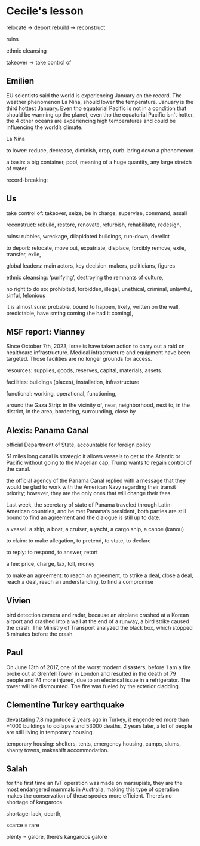 # Cecile's lesson

relocate -> deport
rebuild -> reconstruct

ruins

ethnic cleansing

takeover -> take control of

## Emilien

EU scientists said the world is experiencing January on the record. The weather phenomenon La Niña, should lower the temperature. January is the third hottest January.
Even tho equatorial Pacific is not in a condition that should be warming up the planet,
even tho the equatorial Pacific isn't hotter, the 4 other oceans are experiencing high temperatures and could be influencing the world’s climate.

La Niña

to lower: reduce, decrease, diminish, drop, curb. bring down
a phenomenon

a basin: a big container, pool, meaning of a huge quantity, any large stretch of water

record-breaking:

## Us

take control of: takeover, seize, be in charge, supervise, command, assail

reconstruct: rebuild, restore, renovate, refurbish, rehabilitate, redesign,

ruins: rubbles, wreckage, dilapidated buildings, run-down, derelict

to deport: relocate, move out, expatriate, displace, forcibly remove, exile, transfer, exile,

global leaders: main actors, key decision-makers, politicians, figures

ethnic cleansing: ‘purifying’, destroying the remnants of culture,

no right to do so: prohibited, forbidden, illegal, unethical, criminal, unlawful, sinful, felonious

it is almost sure: probable, bound to happen, likely, written on the wall, predictable, have smthg coming (he had it coming),

## MSF report: Vianney

Since October 7th, 2023, Israelis have taken action to carry out a raid on healthcare infrastructure. Medical infrastructure and equipment have been targeted. Those facilities are no longer grounds for access.

resources: supplies, goods, reserves, capital, materials, assets.

facilities: buildings (places), installation, infrastructure

functional: working, operational, functioning,

around the Gaza Strip: in the vicinity of, near, neighborhood, next to, in the district, in the area, bordering, surrounding, close by

## Alexis: Panama Canal

official Department of State, accountable for foreign policy

51 miles long canal is strategic it allows vessels to get to the Atlantic or Pacific without going to the Magellan cap, Trump wants to regain control of the canal.

the official agency of the Panama Canal replied with a message that they would be glad to work with the American Navy regarding their transit priority; however, they are the only ones that will change their fees.

Last week, the secretary of state of Panama traveled through Latin-American countries, and he met Panama’s president, both parties are still bound to find an agreement and the dialogue is still up to date.

a vessel: a ship, a boat, a cruiser, a yacht, a cargo ship, a canoe (kanou)

to claim: to make allegation, to pretend, to state, to declare

to reply: to respond, to answer, retort

a fee: price, charge, tax, toll, money

to make an agreement: to reach an agreement, to strike a deal, close a deal, reach a deal, reach an understanding, to find a compromise

## Vivien

bird detection camera and radar, because an airplane crashed at a Korean airport and crashed into a wall at the end of a runway, a bird strike caused the crash. The Ministry of Transport analyzed the black box, which stopped 5 minutes before the crash.

## Paul

On June 13th of 2017, one of the worst modern disasters, before 1 am a fire broke out at Grenfell Tower in London and resulted in the death of 79 people and 74 more injured, due to an electrical issue in a refrigerator. The tower will be dismounted. The fire was fueled by the exterior cladding.

## Clementine Turkey earthquake

devastating 7.8 magnitude 2 years ago in Turkey, it engendered more than +1000 buildings to collapse and 53000 deaths, 2 years later, a lot of people are still living in temporary housing.

temporary housing: shelters, tents, emergency housing, camps, slums, shanty towns, makeshift accommodation.

## Salah

for the first time an IVF operation was made on marsupials, they are the most endangered mammals in Australia, making this type of operation makes the conservation of these species more efficient. There’s no shortage of kangaroos

shortage: lack, dearth,

scarce = rare

plenty = galore, there’s kangaroos galore
